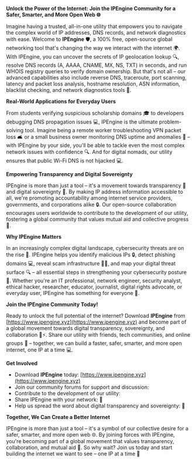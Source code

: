 **Unlock the Power of the Internet: Join the IPEngine Community for a Safer, Smarter, and More Open Web 🌐**

Imagine having a trusted, all-in-one utility that empowers you to navigate the complex world of IP addresses, DNS records, and network diagnostics with ease. Welcome to **IPEngine** 🛡️, a 100% free, open-source global networking tool that's changing the way we interact with the internet 🌍. With IPEngine, you can uncover the secrets of IP geolocation lookup 🔍, resolve DNS records (A, AAAA, CNAME, MX, NS, TXT) in seconds, and run WHOIS registry queries to verify domain ownership. But that's not all – our advanced capabilities also include reverse DNS, traceroute, port scanning, latency and packet loss analysis, hostname resolution, ASN information, blacklist checking, and network diagnostics tools 📡.

**Real-World Applications for Everyday Users**

From students verifying suspicious scholarship domains 🎓 to developers debugging DNS propagation issues 💻, IPEngine is the ultimate problem-solving tool. Imagine being a remote worker troubleshooting VPN packet loss 🛋️ or a small business owner monitoring DNS uptime and anomalies 🏢 – with IPEngine by your side, you'll be able to tackle even the most complex network issues with confidence 🔍. And for digital nomads, our utility ensures that public Wi-Fi DNS is not hijacked 💻.

**Empowering Transparency and Digital Sovereignty**

IPEngine is more than just a tool – it's a movement towards transparency 🌟 and digital sovereignty 👥. By making IP address information accessible to all, we're promoting accountability among internet service providers, governments, and corporations alike 🔒. Our open-source collaboration encourages users worldwide to contribute to the development of our utility, fostering a global community that values mutual aid and collective progress 💖.

**Why IPEngine Matters**

In an increasingly complex digital landscape, cybersecurity threats are on the rise 🚨. IPEngine helps you identify malicious IPs 🔒, detect phishing domains 💻, reveal scam infrastructure 🕵️‍♀️, and map your digital threat surface 🔍 – all essential steps in strengthening your cybersecurity posture 🔐. Whether you're an IT professional, network engineer, security analyst, ethical hacker, researcher, educator, journalist, digital rights advocate, or everyday user, IPEngine has something for everyone 🌈.

**Join the IPEngine Community Today!**

Ready to unlock the full potential of the internet? Download **IPEngine** from [https://www.ipengine.xyz](https://www.ipengine.xyz) and become part of a global movement towards digital transparency, sovereignty, and collaboration 🔴⚡️. Share our utility with friends, tech communities, and online groups 🤝 – together, we can build a faster, safer, smarter, and more open internet, one IP at a time 💻.

**Get Involved**

* Download **IPEngine** today: [https://www.ipengine.xyz](https://www.ipengine.xyz)
* Join our community forums for support and discussion: <link to forums>
* Contribute to the development of our utility: <link to GitHub repository>
* Share IPEngine with your network: 📢
* Help us spread the word about digital transparency and sovereignty: 💬

**Together, We Can Create a Better Internet**

IPEngine is more than just a tool – it's a symbol of our collective desire for a safer, smarter, and more open web 🌐. By joining forces with IPEngine, you're becoming part of a global movement that values transparency, collaboration, and mutual aid 💖. So why wait? Join us today and start building the internet we want to see – one IP at a time 🔮